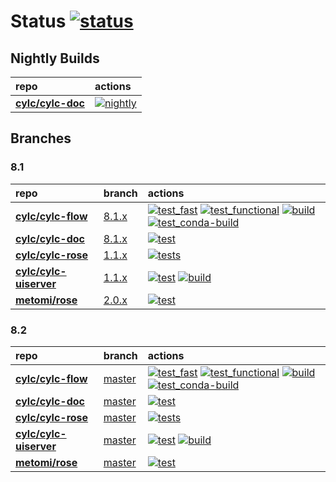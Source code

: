 





# Status [![status](https://github.com/cylc/cylc-admin/actions/workflows/status.yml/badge.svg?branch=master)](https://github.com/cylc/cylc-admin/actions/workflows/status.yml)

## Nightly Builds

| repo | actions |
|:---|:---|
| [**cylc/cylc-doc**](https://github.com/cylc/cylc-doc) | [![nightly](https://github.com/cylc/cylc-doc/actions/workflows/nightly.yml/badge.svg?branch=master)](https://github.com/cylc/cylc-doc/actions/workflows/nightly.yml) |

## Branches


### 8.1
| repo | branch | actions |
|:---|:---|:---|
| [**cylc/cylc-flow**](https://github.com/cylc/cylc-flow) | [8.1.x](https://github.com/cylc/cylc-flow/tree/8.1.x) | [![test_fast](https://github.com/cylc/cylc-flow/actions/workflows/test_fast.yml/badge.svg?branch=8.1.x)](https://github.com/cylc/cylc-flow/actions/workflows/test_fast.yml) [![test_functional](https://github.com/cylc/cylc-flow/actions/workflows/test_functional.yml/badge.svg?branch=8.1.x)](https://github.com/cylc/cylc-flow/actions/workflows/test_functional.yml) [![build](https://github.com/cylc/cylc-flow/actions/workflows/build.yml/badge.svg?branch=8.1.x)](https://github.com/cylc/cylc-flow/actions/workflows/build.yml) [![test_conda-build](https://github.com/cylc/cylc-flow/actions/workflows/test_conda-build.yml/badge.svg?branch=8.1.x)](https://github.com/cylc/cylc-flow/actions/workflows/test_conda-build.yml) |
| [**cylc/cylc-doc**](https://github.com/cylc/cylc-doc) | [8.1.x](https://github.com/cylc/cylc-doc/tree/8.1.x) | [![test](https://github.com/cylc/cylc-doc/actions/workflows/test.yml/badge.svg?branch=8.1.x)](https://github.com/cylc/cylc-doc/actions/workflows/test.yml) |
| [**cylc/cylc-rose**](https://github.com/cylc/cylc-rose) | [1.1.x](https://github.com/cylc/cylc-rose/tree/1.1.x) | [![tests](https://github.com/cylc/cylc-rose/actions/workflows/tests.yml/badge.svg?branch=1.1.x)](https://github.com/cylc/cylc-rose/actions/workflows/tests.yml) |
| [**cylc/cylc-uiserver**](https://github.com/cylc/cylc-uiserver) | [1.1.x](https://github.com/cylc/cylc-uiserver/tree/1.1.x) | [![test](https://github.com/cylc/cylc-uiserver/actions/workflows/test.yml/badge.svg?branch=1.1.x)](https://github.com/cylc/cylc-uiserver/actions/workflows/test.yml) [![build](https://github.com/cylc/cylc-uiserver/actions/workflows/build.yml/badge.svg?branch=1.1.x)](https://github.com/cylc/cylc-uiserver/actions/workflows/build.yml) |
| [**metomi/rose**](https://github.com/metomi/rose) | [2.0.x](https://github.com/metomi/rose/tree/2.0.x) | [![test](https://github.com/metomi/rose/actions/workflows/test.yml/badge.svg?branch=2.0.x)](https://github.com/metomi/rose/actions/workflows/test.yml) |


### 8.2
| repo | branch | actions |
|:---|:---|:---|
| [**cylc/cylc-flow**](https://github.com/cylc/cylc-flow) | [master](https://github.com/cylc/cylc-flow/tree/master) | [![test_fast](https://github.com/cylc/cylc-flow/actions/workflows/test_fast.yml/badge.svg?branch=master)](https://github.com/cylc/cylc-flow/actions/workflows/test_fast.yml) [![test_functional](https://github.com/cylc/cylc-flow/actions/workflows/test_functional.yml/badge.svg?branch=master)](https://github.com/cylc/cylc-flow/actions/workflows/test_functional.yml) [![build](https://github.com/cylc/cylc-flow/actions/workflows/build.yml/badge.svg?branch=master)](https://github.com/cylc/cylc-flow/actions/workflows/build.yml) [![test_conda-build](https://github.com/cylc/cylc-flow/actions/workflows/test_conda-build.yml/badge.svg?branch=master)](https://github.com/cylc/cylc-flow/actions/workflows/test_conda-build.yml) |
| [**cylc/cylc-doc**](https://github.com/cylc/cylc-doc) | [master](https://github.com/cylc/cylc-doc/tree/master) | [![test](https://github.com/cylc/cylc-doc/actions/workflows/test.yml/badge.svg?branch=master)](https://github.com/cylc/cylc-doc/actions/workflows/test.yml) |
| [**cylc/cylc-rose**](https://github.com/cylc/cylc-rose) | [master](https://github.com/cylc/cylc-rose/tree/master) | [![tests](https://github.com/cylc/cylc-rose/actions/workflows/tests.yml/badge.svg?branch=master)](https://github.com/cylc/cylc-rose/actions/workflows/tests.yml) |
| [**cylc/cylc-uiserver**](https://github.com/cylc/cylc-uiserver) | [master](https://github.com/cylc/cylc-uiserver/tree/master) | [![test](https://github.com/cylc/cylc-uiserver/actions/workflows/test.yml/badge.svg?branch=master)](https://github.com/cylc/cylc-uiserver/actions/workflows/test.yml) [![build](https://github.com/cylc/cylc-uiserver/actions/workflows/build.yml/badge.svg?branch=master)](https://github.com/cylc/cylc-uiserver/actions/workflows/build.yml) |
| [**metomi/rose**](https://github.com/metomi/rose) | [master](https://github.com/metomi/rose/tree/master) | [![test](https://github.com/metomi/rose/actions/workflows/test.yml/badge.svg?branch=master)](https://github.com/metomi/rose/actions/workflows/test.yml) |

